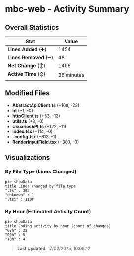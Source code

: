 # mbc-web - Activity Summary 

## Overall Statistics

| Stat                   | Value                                                             |
| ---------------------- | ----------------------------------------------------------------- |
| **Lines Added** (➕)   | 1454                                          |
| **Lines Removed** (➖) | 48                                        |
| **Net Change** (↕)    | 1406                |
| **Active Time** (⌚)   | 36 minutes |


## Modified Files
- **AbstractApiClient.ts** (+168, -23)
- **ht** (+1, -0)
- **httpClient.ts** (+53, -13)
- **utils.ts** (+3, -0)
- **UsuariosAPI.ts** (+122, -11)
- **index.tsx** (+114, -0)
- **-config.tsx** (+613, -1)
- **RenderInputField.tsx** (+380, -0)

## Visualizations

### By File Type (Lines Changed)

```mermaid
pie showData
title Lines changed by file type
".ts" : 393
"unknown" : 1
".tsx" : 1108
```

### By Hour (Estimated Activity Count)

```mermaid
pie showData
title Coding activity by hour (count of changes)
"08h" : 22
"09h" : 5
"10h" : 4
```


> **Last Updated:** 17/02/2025, 10:09:12